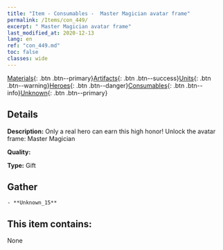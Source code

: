 ```yaml
---
title: "Item - Consumables -  Master Magician avatar frame"
permalink: /Items/con_449/
excerpt: " Master Magician avatar frame"
last_modified_at: 2020-12-13
lang: en
ref: "con_449.md"
toc: false
classes: wide
---
```

 [Materials](/Items/){: .btn .btn--primary}[Artifacts](/Items/Artifacts/){: .btn .btn--success}[Units](/Items/Units/){: .btn .btn--warning}[Heroes](/Items/Heroes/){: .btn .btn--danger}[Consumables](/Items/Consumables/){: .btn .btn--info}[Unknown](/Items/Unknown/){: .btn .btn--primary}

## Details
 **Description:** Only a real hero can earn this high honor! Unlock the avatar frame: Master Magician

 **Quality:** 

 **Type:** Gift

## Gather

    - **Unknown_15** 



## This item contains:

  None

